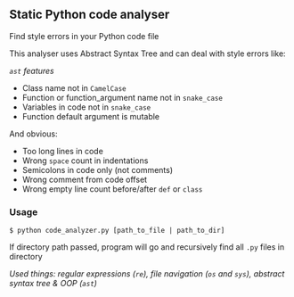 ## Static Python code analyser

Find style errors in your Python code file 

This analyser uses Abstract Syntax Tree and can deal with style errors like:

*`ast` features* 

- Class name not in `CamelCase`
- Function or function_argument name not in `snake_case`
- Variables in code not in `snake_case`
- Function default argument is mutable

And obvious:

- Too long lines in code
- Wrong `space` count in indentations 
- Semicolons in code only (not comments)
- Wrong comment from code offset
- Wrong empty line count before/after `def` or `class`

### Usage
```
$ python code_analyzer.py [path_to_file | path_to_dir] 
```
If directory path passed, program will go and recursively find all `.py` files
in directory

*Used things: regular expressions (`re`), file navigation (`os` and `sys`),
abstract syntax tree & OOP (`ast`)*
